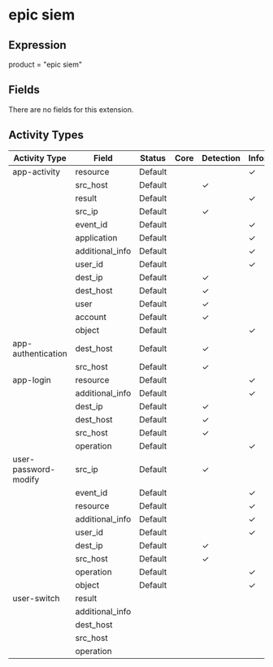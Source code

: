 epic siem
=========

Expression
----------

product = "epic siem"

Fields
------

There are no fields for this extension.

Activity Types
--------------

| Activity Type        | Field           | Status  | Core | Detection | Informational |
| -------------------- | --------------- | ------- | ---- | --------- | ------------- |
| app-activity         | resource        | Default |      |           | &#10003;      |
|                      | src_host        | Default |      | &#10003;  |               |
|                      | result          | Default |      |           | &#10003;      |
|                      | src_ip          | Default |      | &#10003;  |               |
|                      | event_id        | Default |      |           | &#10003;      |
|                      | application     | Default |      |           | &#10003;      |
|                      | additional_info | Default |      |           | &#10003;      |
|                      | user_id         | Default |      |           | &#10003;      |
|                      | dest_ip         | Default |      | &#10003;  |               |
|                      | dest_host       | Default |      | &#10003;  |               |
|                      | user            | Default |      | &#10003;  |               |
|                      | account         | Default |      | &#10003;  |               |
|                      | object          | Default |      |           | &#10003;      |
| app-authentication   | dest_host       | Default |      | &#10003;  |               |
|                      | src_host        | Default |      | &#10003;  |               |
| app-login            | resource        | Default |      |           | &#10003;      |
|                      | additional_info | Default |      |           | &#10003;      |
|                      | dest_ip         | Default |      | &#10003;  |               |
|                      | dest_host       | Default |      | &#10003;  |               |
|                      | src_host        | Default |      | &#10003;  |               |
|                      | operation       | Default |      |           | &#10003;      |
| user-password-modify | src_ip          | Default |      | &#10003;  |               |
|                      | event_id        | Default |      |           | &#10003;      |
|                      | resource        | Default |      |           | &#10003;      |
|                      | additional_info | Default |      |           | &#10003;      |
|                      | user_id         | Default |      |           | &#10003;      |
|                      | dest_ip         | Default |      | &#10003;  |               |
|                      | src_host        | Default |      | &#10003;  |               |
|                      | operation       | Default |      |           | &#10003;      |
|                      | object          | Default |      |           | &#10003;      |
| user-switch          | result          |         |      |           |               |
|                      | additional_info |         |      |           |               |
|                      | dest_host       |         |      |           |               |
|                      | src_host        |         |      |           |               |
|                      | operation       |         |      |           |               |

